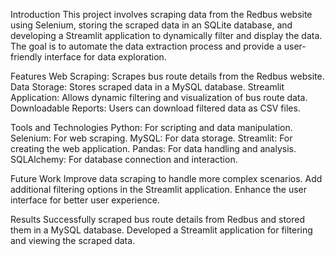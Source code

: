 Introduction
This project involves scraping data from the Redbus website using Selenium, storing the scraped data in an SQLite database, and developing a Streamlit application to dynamically filter and display the data. The goal is to automate the data extraction process and provide a user-friendly interface for data exploration.


Features
Web Scraping: Scrapes bus route details from the Redbus website.
Data Storage: Stores scraped data in a MySQL database.
Streamlit Application: Allows dynamic filtering and visualization of bus route data.
Downloadable Reports: Users can download filtered data as CSV files.


Tools and Technologies
Python: For scripting and data manipulation.
Selenium: For web scraping.
MySQL: For data storage.
Streamlit: For creating the web application.
Pandas: For data handling and analysis.
SQLAlchemy: For database connection and interaction.


Future Work
Improve data scraping to handle more complex scenarios.
Add additional filtering options in the Streamlit application.
Enhance the user interface for better user experience.


Results
Successfully scraped bus route details from Redbus and stored them in a MySQL database.
Developed a Streamlit application for filtering and viewing the scraped data.
